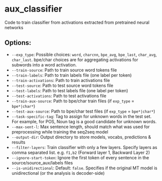 # aux_classifier

Code to train classifier from activations extracted from pretrained neural networks

## Options:
 - `--exp_type`: Possible choices: `word`, `charcnn`, `bpe_avg`, `bpe_last`, `char_avg`, `char_last`. bpe/char choices are for aggregating activations for subwords into a word activation.
 - `--train-source`: Path to train source word tokens file
 - `--train-labels`: Path to train labels file (one label per token)
 - `--train-activations`: Path to train activations file
 - `--test-source`: Path to test source word tokens file
 - `--test-labels`: Path to test labels file (one label per token)
 - `--test-activations`:  Path to test activations file
 - `--train-aux-source`: Path to bpe/char train files (if `exp_type` = `bpe*|char*`)
 - `--test-aux-source`: Path to bpe/char test files (if `exp_type` = `bpe*|char*`)
 - `--task-specific-tag`: Tag to assign for unknown words in the test set. For example, for POS, Noun tag is a good candidate for unknown words.
 - `--max-sent-l`: Max sentence length, should match what was used for preprocessing while training the seq2seq model
 - `--output-dir`: Output directory to store models, vocabs, predictions & results
 - `--filter-layers`: Train classifier with only a few layers. Specify layers as comma separated list. e.g. `f1,b2` (Forward layer 1, Backward Layer 2)
 - `--ignore-start-token`: Ignore the first token of every sentence in the source/source_aux/labels files
 - `--is-unidirectional`: Default: `false`. Specifies if the original MT model is unidirectional (or the analysis is decoder-side)
